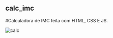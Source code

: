 ## calc_imc

#Calculadora de IMC feita com HTML, CSS E JS.

![calc](https://user-images.githubusercontent.com/90764372/135611223-1beaa8cd-a697-47c9-ada8-f34b71613bc1.png)

